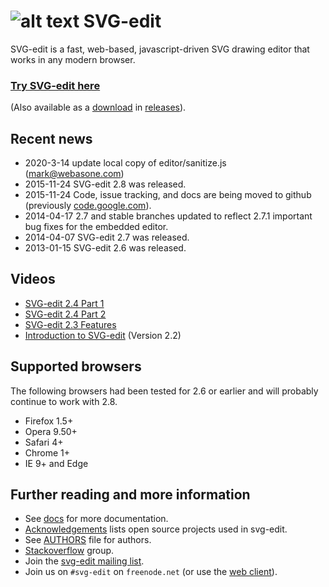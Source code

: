 ![alt text](https://svg-edit.github.io/svgedit/images/logo48x48.svg "svg-edit logo of a pencil") SVG-edit 
===
SVG-edit is a fast, web-based, javascript-driven SVG drawing editor that works in any modern browser.

### [Try SVG-edit here](https://svg-edit.github.io/svgedit/releases/svg-edit-2.8/svg-editor.html)

(Also available as a [download](https://github.com/SVG-Edit/svgedit/releases/download/svg-edit-2.8/svg-edit-2.8.zip) in [releases](https://github.com/SVG-Edit/svgedit/releases)).

## Recent news
  * 2020-3-14 update local copy of editor/sanitize.js (mark@webasone.com)
  * 2015-11-24 SVG-edit 2.8 was released.
  * 2015-11-24 Code, issue tracking, and docs are being moved to github (previously [code.google.com](https://code.google.com/p/svg-edit)).
  * 2014-04-17 2.7 and stable branches updated to reflect 2.7.1 important bug fixes for the embedded editor.
  * 2014-04-07 SVG-edit 2.7 was released.
  * 2013-01-15 SVG-edit 2.6 was released.

## Videos

  * [SVG-edit 2.4 Part 1](http://www.youtube.com/watch?v=zpC7b1ZJvvM)
  * [SVG-edit 2.4 Part 2](http://www.youtube.com/watch?v=mDzZEoGUDe8)
  * [SVG-edit 2.3 Features](http://www.youtube.com/watch?v=RVIcIy5fXOc)
  * [Introduction to SVG-edit](http://www.youtube.com/watch?v=ZJKmEI06YiY) (Version 2.2)

## Supported browsers

The following browsers had been tested for 2.6 or earlier and will probably continue to work with 2.8.
  * Firefox 1.5+
  * Opera 9.50+
  * Safari 4+
  * Chrome 1+
  * IE 9+ and Edge

## Further reading and more information

 * See [docs](docs/) for more documentation.
 * [Acknowledgements](docs/Acknowledgements.md) lists open source projects used in svg-edit.
 * See [AUTHORS](AUTHORS) file for authors.
 * [Stackoverflow](http://stackoverflow.com/tags/svg-edit) group.
 * Join the [svg-edit mailing list](https://groups.google.com/forum/#!forum/svg-edit).
 * Join us on `#svg-edit` on `freenode.net` (or use the [web client](http://webchat.freenode.net/?channels=svg-edit)).
